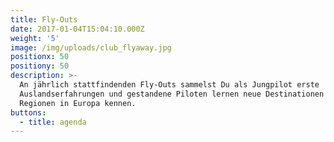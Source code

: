 ```yaml
---
title: Fly-Outs
date: 2017-01-04T15:04:10.000Z
weight: '5'
image: /img/uploads/club_flyaway.jpg
positionx: 50
positiony: 50
description: >-
  An jährlich stattfindenden Fly-Outs sammelst Du als Jungpilot erste
  Auslandserfahrungen und gestandene Piloten lernen neue Destinationen und
  Regionen in Europa kennen.
buttons:
  - title: agenda
---
```


